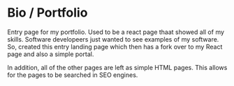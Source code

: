 # Bio / Portfolio

Entry page for my portfolio.  Used to be a react page thaat showed all of my skills.  Software developeers just wanted to see examples of my software.  So, created this entry landing page which then has a fork over to my React page and also a simple portal.  

In addition, all of the other pages are left as simple HTML pages. This allows for 
the pages to be searched in SEO engines.



